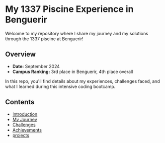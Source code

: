 # My 1337 Piscine Experience in Benguerir

Welcome to my repository where I share my journey and my solutions through the 1337 piscine at Benguerir! 

## Overview
- **Date:** September 2024
- **Campus Ranking:** 3rd place in Benguerir, 4th place overall

In this repo, you'll find details about my experiences, challenges faced, and what I learned during this intensive coding bootcamp.

## Contents
- [Introduction](docs/01-introduction.md)
- [My Journey](docs/02-my-journey.md)
- [Challenges](docs/03-challenges.md)
- [Achievements](docs/04-achievements.md)
- [projects](docs/05-projects.md)
